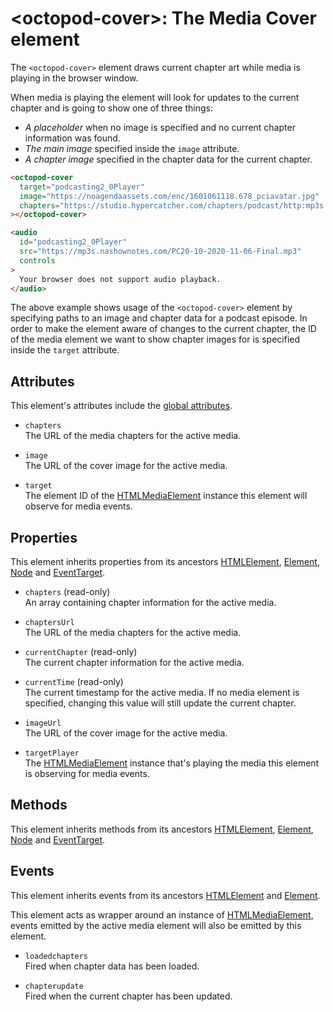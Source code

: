 # &lt;octopod-cover&gt;: The Media Cover element

The `<octopod-cover>` element draws current chapter art while media is playing
in the browser window.

When media is playing the element will look for updates to the current chapter
and is going to show one of three things:

- *A placeholder* when no image is specified and no current chapter information
  was found.
- *The main image* specified inside the `image` attribute.
- *A chapter image* specified in the chapter data for the current chapter.

```html
<octopod-cover
  target="podcasting2_0Player"
  image="https://noagendaassets.com/enc/1601061118.678_pciavatar.jpg"
  chapters="https://studio.hypercatcher.com/chapters/podcast/http:mp3s.nashownotes.compc20rss.xml/episode/http:adam.curry.comhtmlPC201020201106Podcas-ZV7ms5XRW9t58ntbVrTRT4WJdFKD2p.html"
></octopod-cover>

<audio
  id="podcasting2_0Player"
  src="https://mp3s.nashownotes.com/PC20-10-2020-11-06-Final.mp3"
  controls
>
  Your browser does not support audio playback.
</audio>
```

The above example shows usage of the `<octopod-cover>` element by specifying
paths to an image and chapter data for a podcast episode. In order to make the
element aware of changes to the current chapter, the ID of the media element we
want to show chapter images for is specified inside the `target` attribute.

## Attributes

This element's attributes include the [global attributes][mdn-global-attributes].

- `chapters`  
  The URL of the media chapters for the active media.

- `image`  
  The URL of the cover image for the active media.

- `target`  
  The element ID of the [HTMLMediaElement][mdn-htmlmediaelement] instance
  this element will observe for media events.

## Properties

This element inherits properties from its ancestors
[HTMLElement][mdn-htmlelement], [Element][mdn-element], [Node][mdn-node] and
[EventTarget][mdn-eventtarget].

- `chapters` (read-only)  
  An array containing chapter information for the active media.

- `chaptersUrl`  
  The URL of the media chapters for the active media.

- `currentChapter` (read-only)  
  The current chapter information for the active media.

- `currentTime` (read-only)  
  The current timestamp for the active media. If no media element is specified, changing this value will still update
  the current chapter.

- `imageUrl`  
  The URL of the cover image for the active media.

- `targetPlayer`  
  The [HTMLMediaElement][mdn-htmlmediaelement] instance that's playing the media this element is observing for media
  events.

## Methods

This element inherits methods from its ancestors [HTMLElement][mdn-htmlelement],
[Element][mdn-element], [Node][mdn-node] and [EventTarget][mdn-eventtarget].

## Events

This element inherits events from its ancestors [HTMLElement][mdn-htmlelement]
and [Element][mdn-element].

This element acts as wrapper around an instance of [HTMLMediaElement][mdn-htmlmediaelement],
events emitted by the active media element will also be emitted by this element.

- `loadedchapters`  
  Fired when chapter data has been loaded.

- `chapterupdate`  
  Fired when the current chapter has been updated.

[mdn-global-attributes]: https://developer.mozilla.org/en-US/docs/Web/HTML/Global_attributes
[mdn-htmlmediaelement]: https://developer.mozilla.org/en-US/docs/Web/API/HTMLMediaElement
[mdn-htmlelement]: https://developer.mozilla.org/en-US/docs/Web/API/HTMLElement
[mdn-element]: https://developer.mozilla.org/en-US/docs/Web/API/Element
[mdn-node]: https://developer.mozilla.org/en-US/docs/Web/API/Node
[mdn-eventtarget]: https://developer.mozilla.org/en-US/docs/Web/API/EventTarget
